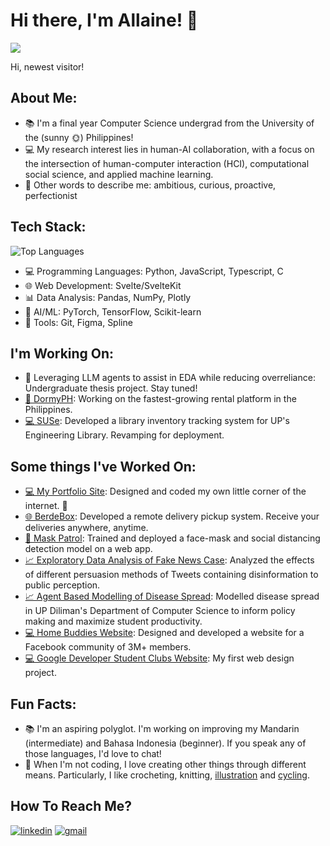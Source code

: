 ﻿# Hi there, I'm Allaine! 👋
![](https://komarev.com/ghpvc/?username=allainerain&label=Visitors) 

Hi, newest visitor!

## About Me:
- 📚 I'm a final year Computer Science undergrad from the University of the (sunny 🌞) Philippines!
- 💻 My research interest lies in human-AI collaboration, with a focus on the intersection of human-computer interaction (HCI), computational social science, and applied machine learning. 
- 🌱 Other words to describe me: ambitious, curious, proactive, perfectionist

## Tech Stack:
![Top Languages](https://github-readme-stats.vercel.app/api/top-langs/?username=allainerain&theme=github_dark&layout=compact)

- 💻 Programming Languages: Python, JavaScript, Typescript,  C
- 🌐 Web Development: Svelte/SvelteKit
- 📊 Data Analysis: Pandas, NumPy, Plotly
- 🤖 AI/ML: PyTorch, TensorFlow, Scikit-learn
- 🚀 Tools: Git, Figma, Spline

## I'm Working On:
- 🤖 Leveraging LLM agents to assist in EDA while reducing overreliance: Undergraduate thesis project. Stay tuned!
- [🧑 DormyPH](https://github.com/Dormy-PH): Working on the fastest-growing rental platform in the Philippines.
- [💻 SUSe](https://github.com/bbcarrots/SUSe): Developed a library inventory tracking system for UP's Engineering Library. Revamping for deployment.

## Some things I've Worked On:
- [💻 My Portfolio Site](https://allaine.vercel.app/): Designed and coded my own little corner of the internet. 🌱
- [🌐 BerdeBox](https://github.com/bbcarrots/BerdeBox): Developed a remote delivery pickup system. Receive your deliveries anywhere, anytime.
- [🤖 Mask Patrol](https://github.com/allainerain/CS180-MaskPatrol): Trained and deployed a face-mask and social distancing detection model on a  web app.
- [📈 Exploratory Data Analysis of Fake News Case](https://overdrivengain.github.io/cs132-portfolio/): Analyzed the effects of different persuasion methods of Tweets containing disinformation to public perception.
- [📈 Agent Based Modelling of Disease Spread](https://colab.research.google.com/drive/16SWczdJnxQIFhFeX_kbTlX4wt_WyqG-H?usp=sharing): Modelled disease spread in UP Diliman's Department of Computer Science to inform policy making and maximize student productivity.
- [💻 Home Buddies Website](https://www.homebuddies.community/): Designed and developed a website for a Facebook community of 3M+ members.
- [💻 Google Developer Student Clubs Website](https://gdsc-diliman.netlify.app/): My first web design project.


## Fun Facts:
- 📚 I'm an aspiring polyglot. I'm working on improving my Mandarin (intermediate) and Bahasa Indonesia (beginner). If you speak any of those languages, I'd love to chat!
- 🎨 When I'm not coding, I love creating other things through different means. Particularly, I like crocheting, knitting, [illustration](https://www.instagram.com/allaine.psd/) and [cycling](https://allaine.vercel.app/blog/cycling-journey).

## How To Reach Me?
[![linkedin](https://img.shields.io/badge/LinkedIn-0A66C2?style=for-the-badge&logo=LinkedIn&logoColor=white)](https://www.linkedin.com/in/allaine-tan/)
[![gmail](https://img.shields.io/badge/Gmail-EA4335?style=for-the-badge&logo=Gmail&logoColor=white)](mailto:autan1@up.edu.ph)
